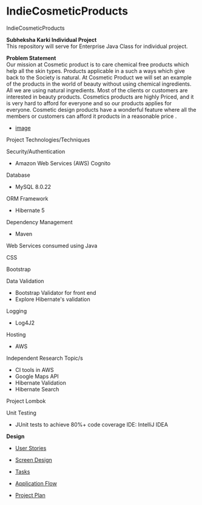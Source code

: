 # IndieCosmeticProducts
IndieCosmeticProducts

**Subheksha Karki Individual Project**    
This repository will serve for Enterprise Java Class for individual project.

**Problem Statement**   
Our mission at Cosmetic product is to care chemical free products which help all the skin types. Products applicable in a such a ways which give back to the Society is natural.
At Cosmetic Product we will set an example of the products in the world of beauty without using chemical ingredients. All we are using natural ingredients.
Most of the clients or customers are interested in beauty products. Cosmetics products are highly Priced, and it is very hard to afford for everyone and so our products applies for everyone.
Cosmetic design products have a wonderful feature where all the members or customers can afford it products in a reasonable price .
* [image](Image/Natural.jpeg)

Project Technologies/Techniques

Security/Authentication
* Amazon Web Services (AWS) Cognito

Database
* MySQL 8.0.22

ORM Framework
* Hibernate 5

Dependency Management
* Maven

Web Services consumed using Java

CSS

Bootstrap

Data Validation

* Bootstrap Validator for front end
* Explore Hibernate's validation

Logging

* Log4J2

Hosting

* AWS

Independent Research Topic/s

* CI tools in AWS
* Google Maps API
* Hibernate Validation
* Hibernate Search

Project Lombok

Unit Testing

* JUnit tests to achieve 80%+ code coverage
  IDE: IntelliJ IDEA


**Design**

* [User Stories](https://github.com/subu250/IndieCosmeticProducts/DesignDocuments/userStories.md)

* [Screen Design](https://github.com/subu250/IndieCosmeticProducts/ProjectPlan.md)

* [Tasks](https://github.com/subu250/IndieCosmeticProducts/tasks.md)

* [Application Flow](https://github.com/subu250/IndieCosmeticProducts/applicationFlow.md)

* [Project Plan](https://github.com/subu250/IndieCosmeticProducts/screens.md)




